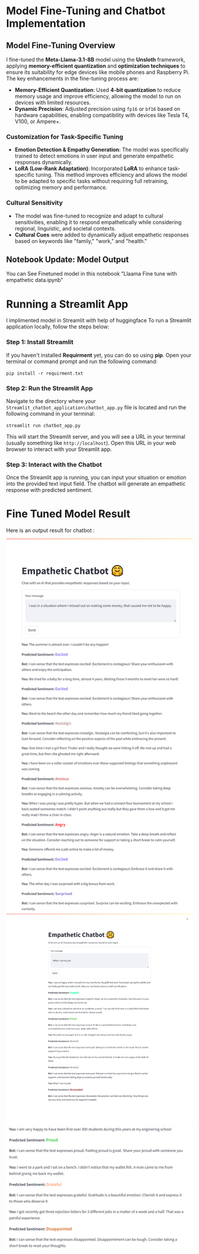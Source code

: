 # Model Fine-Tuning and Chatbot Implementation

## Model Fine-Tuning Overview
I fine-tuned the **Meta-Llama-3.1-8B** model using the **Unsloth** framework, applying **memory-efficient quantization** and **optimization techniques** to ensure its suitability for edge devices like mobile phones and Raspberry Pi. The key enhancements in the fine-tuning process are:

- **Memory-Efficient Quantization**: Used **4-bit quantization** to reduce memory usage and improve efficiency, allowing the model to run on devices with limited resources.
- **Dynamic Precision**: Adjusted precision using `fp16` or `bf16` based on hardware capabilities, enabling compatibility with devices like Tesla T4, V100, or Ampere+.

### Customization for Task-Specific Tuning
- **Emotion Detection & Empathy Generation**: The model was specifically trained to detect emotions in user input and generate empathetic responses dynamically.
- **LoRA (Low-Rank Adaptation)**: Incorporated **LoRA** to enhance task-specific tuning. This method improves efficiency and allows the model to be adapted to specific tasks without requiring full retraining, optimizing memory and performance.

### Cultural Sensitivity
- The model was fine-tuned to recognize and adapt to cultural sensitivities, enabling it to respond empathetically while considering regional, linguistic, and societal contexts.
- **Cultural Cues** were added to dynamically adjust empathetic responses based on keywords like "family," "work," and "health."
  
## Notebook Update: Model Output
You can See Finetuned model in this  notebook "Llaama Fine tune with empathetic data.ipynb"

# Running a Streamlit App
I implimented model in Streamlit with help of huggingface
To run a Streamlit application locally, follow the steps below:

### Step 1: Install Streamlit
If you haven't installed **Requirment** yet, you can do so using **pip**. Open your terminal or command prompt and run the following command:

`pip install -r requirment.txt`

### Step 2: Run the Streamlit App
Navigate to the directory where your `Streamlit_chatbot_application\chatbot_app.py` file is located and run the following command in your terminal:

`streamlit run chatbot_app.py`

This will start the Streamlit server, and you will see a URL in your terminal (usually something like `http://localhost`). Open this URL in your web browser to interact with your Streamlit app.

### Step 3: Interact with the Chatbot
Once the Streamlit app is running, you can input your situation or emotion into the provided text input field. The chatbot will generate an empathetic response with predicted sentiment.

# Fine Tuned Model Result

Here is an output result for chatbot :

![Chatbot UI](Empathetic-Chatbot_sample_1.png)
![Chatbot UI](Empathetic-Chatbot_sample_2.png)
![Chatbot UI](Empathetic-Chatbot_sample_3.png)
